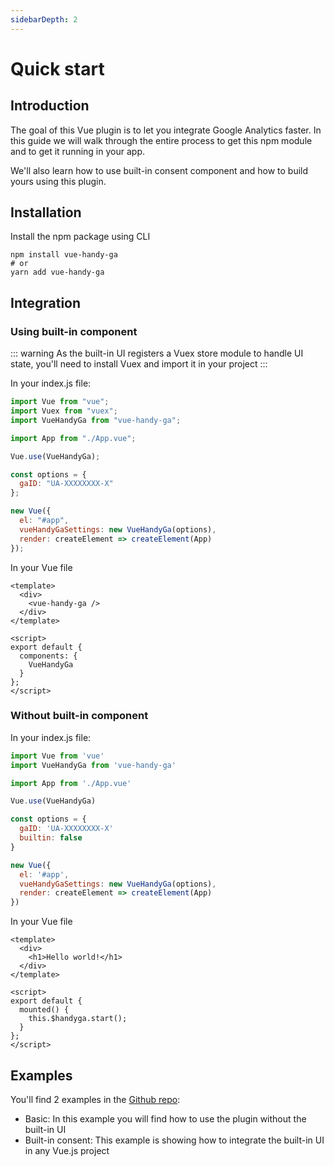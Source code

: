 ```yaml
---
sidebarDepth: 2
---
```


# Quick start <Badge text="v1.0.0"/>

## Introduction

The goal of this Vue plugin is to let you integrate Google Analytics faster.
In this guide we will walk through the entire process to get this npm module and to get it running in your app.

We'll also learn how to use built-in consent component and how to build yours using this plugin.

## Installation

Install the npm package using CLI

```
npm install vue-handy-ga
# or
yarn add vue-handy-ga
```

## Integration

### Using built-in component

::: warning
As the built-in UI registers a Vuex store module to handle UI state, you'll need to install Vuex and import it in your project
:::

In your index.js file:

```js
import Vue from "vue";
import Vuex from "vuex";
import VueHandyGa from "vue-handy-ga";

import App from "./App.vue";

Vue.use(VueHandyGa);

const options = {
  gaID: "UA-XXXXXXXX-X"
};

new Vue({
  el: "#app",
  vueHandyGaSettings: new VueHandyGa(options),
  render: createElement => createElement(App)
});
```

In your Vue file

```vue
<template>
  <div>
    <vue-handy-ga />
  </div>
</template>

<script>
export default {
  components: {
    VueHandyGa
  }
};
</script>
```

### Without built-in component

In your index.js file:

```js
import Vue from 'vue'
import VueHandyGa from 'vue-handy-ga'

import App from './App.vue'

Vue.use(VueHandyGa)

const options = {
  gaID: 'UA-XXXXXXXX-X'
  builtin: false
}

new Vue({
  el: '#app',
  vueHandyGaSettings: new VueHandyGa(options),
  render: createElement => createElement(App)
})
```

In your Vue file

```vue
<template>
  <div>
    <h1>Hello world!</h1>
  </div>
</template>

<script>
export default {
  mounted() {
    this.$handyga.start();
  }
};
</script>
```

## Examples

You'll find 2 examples in the [Github repo](https://github.com/pedraal/vue-handyga):

- Basic: In this example you will find how to use the plugin without the built-in UI
- Built-in consent: This example is showing how to integrate the built-in UI in any Vue.js project
